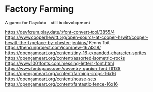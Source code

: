 # Factory Farming

A game for Playdate - still in development

https://devforum.play.date/t/font-convert-tool/3855/4
https://www.cooperhewitt.org/open-source-at-cooper-hewitt/cooper-hewitt-the-typeface-by-chester-jenkins/
Kenny 1bit
https://thenounproject.com/icon/new-1674318/
https://opengameart.org/content/tiny-16-expanded-character-sprites
https://opengameart.org/content/assorted-isometric-rocks
https://www.1001fonts.com/messing-lettern-font.html
https://www.fontspace.com/coventry-garden-font-f9188
https://opengameart.org/content/farming-crops-16x16
https://opengameart.org/content/house-sets
https://opengameart.org/content/fantastic-fence-16x16